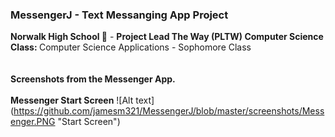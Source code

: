 ### MessengerJ - Text Messanging App Project <br> 
<b> Norwalk High School </b> :school: - <b> Project Lead The Way (PLTW) Computer Science </b><br> 
<b> Class: </b> Computer Science Applications - Sophomore Class<br> 
<br> 
<br> 
<b> Screenshots from the Messenger App. </b><br><br> 
<b> Messenger Start Screen</b>
![Alt text] (https://github.com/jamesm321/MessengerJ/blob/master/screenshots/Messenger.PNG "Start Screen")

